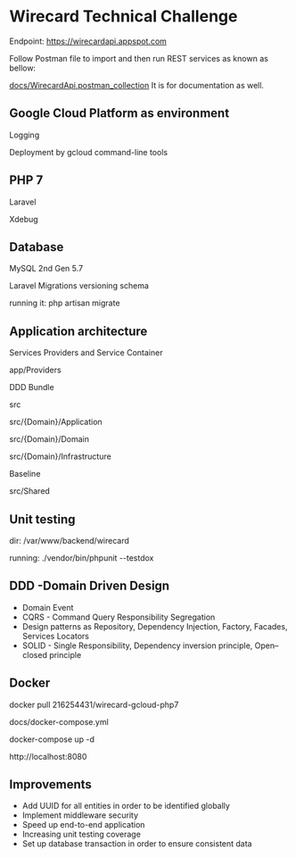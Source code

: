 # Wirecard Technical Challenge

Endpoint: https://wirecardapi.appspot.com

Follow Postman file to import and then run REST services as known as bellow:

[docs/WirecardApi.postman_collection](docs/WirecardApi.postman_collection.json) It is for documentation as well.

## Google Cloud Platform as environment 

  Logging

  Deployment by gcloud command-line tools

## PHP 7

  Laravel 

  Xdebug

## Database

MySQL 2nd Gen 5.7		

 Laravel Migrations versioning schema

 running it: php artisan migrate

## Application architecture

 Services Providers and Service Container 
  
  app/Providers

 DDD Bundle

  src

  src/{Domain}/Application

  src/{Domain}/Domain

  src/{Domain}/Infrastructure

 Baseline

 src/Shared 

## Unit testing

 dir: /var/www/backend/wirecard

 running: ./vendor/bin/phpunit --testdox

## DDD -Domain Driven Design 
* Domain Event
* CQRS - Command Query Responsibility Segregation
* Design patterns as Repository, Dependency Injection, Factory, Facades, Services Locators
* SOLID - Single Responsibility, Dependency inversion principle, Open–closed principle

## Docker

 docker pull 216254431/wirecard-gcloud-php7

 docs/docker-compose.yml

 docker-compose up -d

 http://localhost:8080

## Improvements

* Add UUID for all entities in order to be identified globally
* Implement middleware security
* Speed up end-to-end application
* Increasing unit testing coverage
* Set up database transaction in order to ensure consistent data